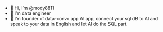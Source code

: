 - 👋 Hi, I’m @mody8811
- 👀 I’m  data engineer 
- 💞️ I’m founder of data-convo.app AI app, connect your sql dB to AI and speak to your data in English and let AI do the SQL part.


<!---
mody8811/mody8811 is a ✨ special ✨ repository because its `README.md` (this file) appears on your GitHub profile.
You can click the Preview link to take a look at your changes.
--->
